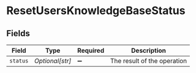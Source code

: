 # ResetUsersKnowledgeBaseStatus


## Fields

| Field                       | Type                        | Required                    | Description                 |
| --------------------------- | --------------------------- | --------------------------- | --------------------------- |
| `status`                    | *Optional[str]*             | :heavy_minus_sign:          | The result of the operation |